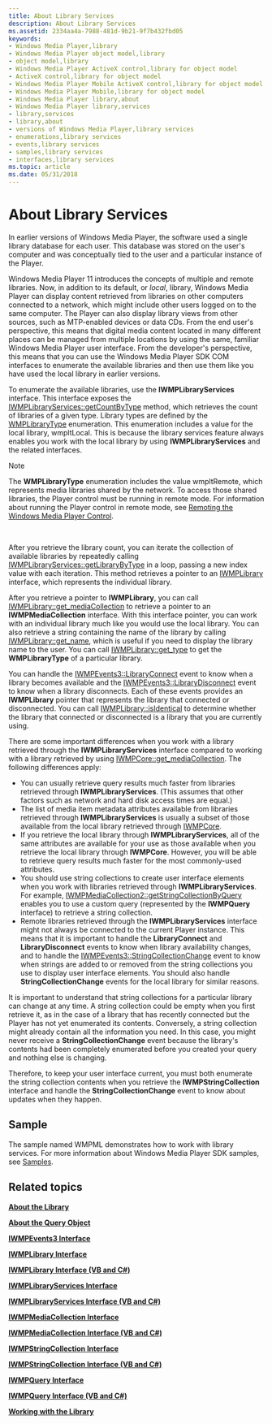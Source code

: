 ```yaml
---
title: About Library Services
description: About Library Services
ms.assetid: 2334aa4a-7988-481d-9b21-9f7b432fbd05
keywords:
- Windows Media Player,library
- Windows Media Player object model,library
- object model,library
- Windows Media Player ActiveX control,library for object model
- ActiveX control,library for object model
- Windows Media Player Mobile ActiveX control,library for object model
- Windows Media Player Mobile,library for object model
- Windows Media Player library,about
- Windows Media Player library,services
- library,services
- library,about
- versions of Windows Media Player,library services
- enumerations,library services
- events,library services
- samples,library services
- interfaces,library services
ms.topic: article
ms.date: 05/31/2018
---
```


# About Library Services

In earlier versions of Windows Media Player, the software used a single library database for each user. This database was stored on the user's computer and was conceptually tied to the user and a particular instance of the Player.

Windows Media Player 11 introduces the concepts of multiple and remote libraries. Now, in addition to its default, or *local*, library, Windows Media Player can display content retrieved from libraries on other computers connected to a network, which might include other users logged on to the same computer. The Player can also display library views from other sources, such as MTP-enabled devices or data CDs. From the end user's perspective, this means that digital media content located in many different places can be managed from multiple locations by using the same, familiar Windows Media Player user interface. From the developer's perspective, this means that you can use the Windows Media Player SDK COM interfaces to enumerate the available libraries and then use them like you have used the local library in earlier versions.

To enumerate the available libraries, use the **IWMPLibraryServices** interface. This interface exposes the [IWMPLibraryServices::getCountByType](/previous-versions/windows/desktop/api/wmp/nf-wmp-iwmplibraryservices-getcountbytype) method, which retrieves the count of libraries of a given type. Library types are defined by the [WMPLibraryType](/previous-versions/windows/desktop/api/wmp/ne-wmp-wmplibrarytype) enumeration. This enumeration includes a value for the local library, wmpltLocal. This is because the library services feature always enables you work with the local library by using **IWMPLibraryServices** and the related interfaces.

> [!Note]  
> The **WMPLibraryType** enumeration includes the value wmpltRemote, which represents media libraries shared by the network. To access those shared libraries, the Player control must be running in remote mode. For information about running the Player control in remote mode, see [Remoting the Windows Media Player Control](remoting-the-windows-media-player-control.md).

 

After you retrieve the library count, you can iterate the collection of available libraries by repeatedly calling [IWMPLibraryServices::getLibraryByType](/previous-versions/windows/desktop/api/wmp/nf-wmp-iwmplibraryservices-getlibrarybytype) in a loop, passing a new index value with each iteration. This method retrieves a pointer to an [IWMPLibrary](/previous-versions/windows/desktop/api/wmp/nn-wmp-iwmplibrary) interface, which represents the individual library.

After you retrieve a pointer to **IWMPLibrary**, you can call [IWMPLibrary::get\_mediaCollection](/previous-versions/windows/desktop/api/wmp/nf-wmp-iwmplibrary-get_mediacollection) to retrieve a pointer to an **IWMPMediaCollection** interface. With this interface pointer, you can work with an individual library much like you would use the local library. You can also retrieve a string containing the name of the library by calling [IWMPLibrary::get\_name](/previous-versions/windows/desktop/api/wmp/nf-wmp-iwmplibrary-get_name), which is useful if you need to display the library name to the user. You can call [IWMPLibrary::get\_type](/previous-versions/windows/desktop/api/wmp/nf-wmp-iwmplibrary-get_type) to get the **WMPLibraryType** of a particular library.

You can handle the [IWMPEvents3::LibraryConnect](/previous-versions/windows/desktop/api/wmp/nf-wmp-iwmpevents3-libraryconnect) event to know when a library becomes available and the [IWMPEvents3::LibraryDisconnect](/previous-versions/windows/desktop/api/wmp/nf-wmp-iwmpevents3-librarydisconnect) event to know when a library disconnects. Each of these events provides an **IWMPLibrary** pointer that represents the library that connected or disconnected. You can call [IWMPLibrary::isIdentical](/previous-versions/windows/desktop/api/wmp/nf-wmp-iwmplibrary-isidentical) to determine whether the library that connected or disconnected is a library that you are currently using.

There are some important differences when you work with a library retrieved through the **IWMPLibraryServices** interface compared to working with a library retrieved by using [IWMPCore::get\_mediaCollection](/previous-versions/windows/desktop/api/wmp/nf-wmp-iwmpcore-get_mediacollection). The following differences apply:

-   You can usually retrieve query results much faster from libraries retrieved through **IWMPLibraryServices**. (This assumes that other factors such as network and hard disk access times are equal.)
-   The list of media item metadata attributes available from libraries retrieved through **IWMPLibraryServices** is usually a subset of those available from the local library retrieved through [IWMPCore](/previous-versions/windows/desktop/api/wmp/nn-wmp-iwmpcore).
-   If you retrieve the local library through **IWMPLibraryServices**, all of the same attributes are available for your use as those available when you retrieve the local library through **IWMPCore**. However, you will be able to retrieve query results much faster for the most commonly-used attributes.
-   You should use string collections to create user interface elements when you work with libraries retrieved through **IWMPLibraryServices**. For example, [IWMPMediaCollection2::getStringCollectionByQuery](/previous-versions/windows/desktop/api/wmp/nf-wmp-iwmpmediacollection2-getstringcollectionbyquery) enables you to use a custom query (represented by the **IWMPQuery** interface) to retrieve a string collection.
-   Remote libraries retrieved through the **IWMPLibraryServices** interface might not always be connected to the current Player instance. This means that it is important to handle the **LibraryConnect** and **LibraryDisconnect** events to know when library availability changes, and to handle the [IWMPEvents3::StringCollectionChange](/previous-versions/windows/desktop/api/wmp/nf-wmp-iwmpevents3-stringcollectionchange) event to know when strings are added to or removed from the string collections you use to display user interface elements. You should also handle **StringCollectionChange** events for the local library for similar reasons.

It is important to understand that string collections for a particular library can change at any time. A string collection could be empty when you first retrieve it, as in the case of a library that has recently connected but the Player has not yet enumerated its contents. Conversely, a string collection might already contain all the information you need. In this case, you might never receive a **StringCollectionChange** event because the library's contents had been completely enumerated before you created your query and nothing else is changing.

Therefore, to keep your user interface current, you must both enumerate the string collection contents when you retrieve the **IWMPStringCollection** interface and handle the **StringCollectionChange** event to know about updates when they happen.

## Sample

The sample named WMPML demonstrates how to work with library services. For more information about Windows Media Player SDK samples, see [Samples](samples.md).

## Related topics

<dl> <dt>

[**About the Library**](about-the-library.md)
</dt> <dt>

[**About the Query Object**](about-the-query-object.md)
</dt> <dt>

[**IWMPEvents3 Interface**](/previous-versions/windows/desktop/api/wmp/nn-wmp-iwmpevents3)
</dt> <dt>

[**IWMPLibrary Interface**](/previous-versions/windows/desktop/api/wmp/nn-wmp-iwmplibrary)
</dt> <dt>

[**IWMPLibrary Interface (VB and C#)**](iwmplibrary--vb-and-c.md)
</dt> <dt>

[**IWMPLibraryServices Interface**](/previous-versions/previous-versions/windows/desktop/api/wmp/nn-wmp-iwmplibraryservices)
</dt> <dt>

[**IWMPLibraryServices Interface (VB and C#)**](iwmplibraryservices--vb-and-c.md)
</dt> <dt>

[**IWMPMediaCollection Interface**](/previous-versions/windows/desktop/api/wmp/nn-wmp-iwmpmediacollection)
</dt> <dt>

[**IWMPMediaCollection Interface (VB and C#)**](iwmpmediacollection--vb-and-c.md)
</dt> <dt>

[**IWMPStringCollection Interface**](/previous-versions/windows/desktop/api/wmp/nn-wmp-iwmpstringcollection)
</dt> <dt>

[**IWMPStringCollection Interface (VB and C#)**](iwmpstringcollection--vb-and-c.md)
</dt> <dt>

[**IWMPQuery Interface**](/previous-versions/windows/desktop/api/wmp/nn-wmp-iwmpquery)
</dt> <dt>

[**IWMPQuery Interface (VB and C#)**](iwmpquery--vb-and-c.md)
</dt> <dt>

[**Working with the Library**](working-with-the-library.md)
</dt> </dl>

 

 




